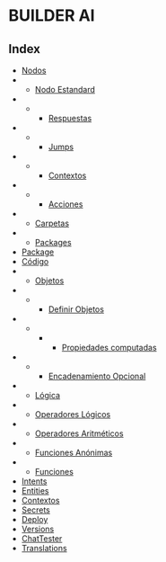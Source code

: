 # BUILDER AI

## Index
- [Nodos](./Nodes.md)
- - [Nodo Estandard](./Nodes.md#nodo-estandard)
- - - [Respuestas](./Nodes.md#respuestas)
- - - [Jumps](./Nodes.md#jumps)
- - - [Contextos](./Nodes.md#contextos)
- - - [Acciones](./Nodes.md#actions)
- - [Carpetas](./Nodes.md#carpetas)
- - [Packages](./Nodes.md#packages)
- [Package](./Package.md#package)
- [Código](./Code.md#code)
- - [Objetos](./Code.md#objetos)
- - - [Definir Objetos](./Code.md#definir-objetos)
- - - - [Propiedades computadas](./Code.md#propiedades-computadas)
- - - [Encadenamiento Opcional](./Code.md#encadenamiento-opcional)
- - [Lógica](./Code.md#lógica)
- - [Operadores Lógicos](./Code.md#operadores-lógicos)
- - [Operadores Aritméticos](./Code.md#operadores-aritméticos)
- - [Funciones Anónimas](./Code.md#funciones-anónimas)
- - [Funciones](./Code.md#funciones)
- [Intents](./Intents.md#intents)
- [Entities](./Entities.md#entities)
- [Contextos](./Contexts.md#contextos)
- [Secrets](./Secrets.md#secrets)
- [Deploy](./Deploy.md#deploy)
- [Versions](./Versions.md#versions)
- [ChatTester](./ChatTester.md#chat-tester)
- [Translations](./Translation.md#translations)
